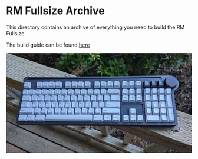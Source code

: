# RM Fullsize Archive

This directory contains an archive of everything you need to build the RM Fullsize.

The build guide can be found [here](build_guide.md)

![rm_fullsize](images/2.jpg)
